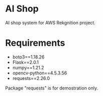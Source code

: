 # AI Shop
AI shop system for AWS Rekgnition project.

# Requirements

- boto3==1.18.26
- Flask==2.0.1
- numpy==1.21.2
- opencv-python==4.5.3.56
- requests==2.26.0

Package "requests" is for demostration only.

